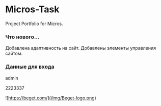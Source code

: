 # Micros-Task
Project Portfolio for Micros.

### Что нового...
Добавлена адаптивность на сайт. Добавлены элементы управления сайтом.

### Данные для входа
admin

2223337

![https://beget.com/](/img/Beget-logo.png)
